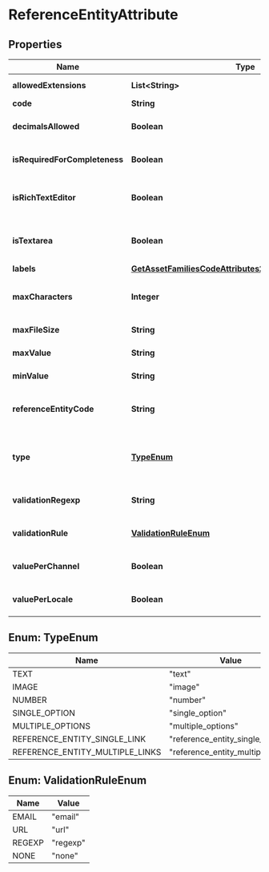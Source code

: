 

# ReferenceEntityAttribute


## Properties

| Name | Type | Description | Notes |
|------------ | ------------- | ------------- | -------------|
|**allowedExtensions** | **List&lt;String&gt;** | Extensions allowed when the attribute type is &#x60;image&#x60; |  [optional] |
|**code** | **String** | Attribute code |  |
|**decimalsAllowed** | **Boolean** | Whether decimals are allowed when the attribute type is &#x60;number&#x60; |  [optional] |
|**isRequiredForCompleteness** | **Boolean** | Whether the attribute should be part of the record&#39;s completeness calculation |  [optional] |
|**isRichTextEditor** | **Boolean** | Whether the UI should display a rich text editor instead of a simple text area when the attribute type is &#x60;text&#x60; |  [optional] |
|**isTextarea** | **Boolean** | Whether the UI should display a text area instead of a simple field when the attribute type is &#x60;text&#x60; |  [optional] |
|**labels** | [**GetAssetFamiliesCodeAttributes200ResponseInnerLabels**](GetAssetFamiliesCodeAttributes200ResponseInnerLabels.md) |  |  [optional] |
|**maxCharacters** | **Integer** | Maximum number of characters allowed for the value of the attribute when the attribute type is &#x60;text&#x60; |  [optional] |
|**maxFileSize** | **String** | Max file size in MB when the attribute type is &#x60;image&#x60; |  [optional] |
|**maxValue** | **String** | Maximum value allowed when the attribute type is &#x60;number&#x60; |  [optional] |
|**minValue** | **String** | Minimum value allowed when the attribute type is &#x60;number&#x60; |  [optional] |
|**referenceEntityCode** | **String** | Code of the linked reference entity when the attribute type is &#x60;reference_entity_single_link&#x60; or &#x60;reference_entity_multiple_links&#x60; |  [optional] |
|**type** | [**TypeEnum**](#TypeEnum) | Attribute type. See &lt;a href&#x3D;&#39;/concepts/reference-entities.html#reference-entity-attribute&#39;&gt;type&lt;/a&gt; section for more details. |  |
|**validationRegexp** | **String** | Regexp expression used to validate the attribute value when the attribute type is &#x60;text&#x60; |  [optional] |
|**validationRule** | [**ValidationRuleEnum**](#ValidationRuleEnum) | Validation rule type used to validate the attribute value when the attribute type is &#x60;text&#x60; |  [optional] |
|**valuePerChannel** | **Boolean** | Whether the attribute is scopable, i.e. can have one value by channel |  [optional] |
|**valuePerLocale** | **Boolean** | Whether the attribute is localizable, i.e. can have one value by locale |  [optional] |



## Enum: TypeEnum

| Name | Value |
|---- | -----|
| TEXT | &quot;text&quot; |
| IMAGE | &quot;image&quot; |
| NUMBER | &quot;number&quot; |
| SINGLE_OPTION | &quot;single_option&quot; |
| MULTIPLE_OPTIONS | &quot;multiple_options&quot; |
| REFERENCE_ENTITY_SINGLE_LINK | &quot;reference_entity_single_link&quot; |
| REFERENCE_ENTITY_MULTIPLE_LINKS | &quot;reference_entity_multiple_links&quot; |



## Enum: ValidationRuleEnum

| Name | Value |
|---- | -----|
| EMAIL | &quot;email&quot; |
| URL | &quot;url&quot; |
| REGEXP | &quot;regexp&quot; |
| NONE | &quot;none&quot; |



